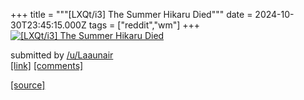+++
title = """[LXQt/i3] The Summer Hikaru Died"""
date = 2024-10-30T23:45:15.000Z
tags = ["reddit","wm"]
+++
[![[LXQt/i3] The Summer Hikaru Died](https://b.thumbs.redditmedia.com/La4lvr6QkHzEQSy9tRSzf98rZiwcyI4MjTE502GaXZw.jpg "[LXQt/i3] The Summer Hikaru Died")](https://www.reddit.com/r/unixporn/comments/1gg0xic/lxqti3_the_summer_hikaru_died/)

submitted by [/u/Laaunair](https://www.reddit.com/user/Laaunair)  
[\[link\]](https://www.reddit.com/gallery/1gg0xic) [\[comments\]](https://www.reddit.com/r/unixporn/comments/1gg0xic/lxqti3_the_summer_hikaru_died/)

[[source]](https://www.reddit.com/r/unixporn/comments/1gg0xic/lxqti3_the_summer_hikaru_died/)
